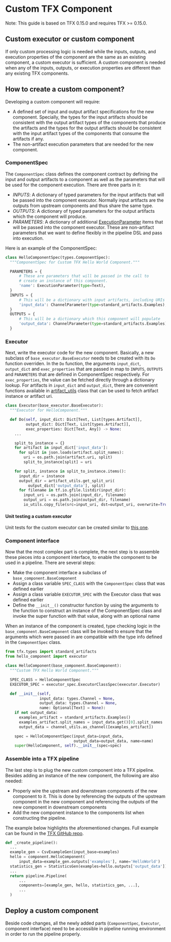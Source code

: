 # Custom TFX Component

Note: This guide is based on TFX 0.15.0 and requires TFX >= 0.15.0.

## Custom executor or custom component

If only custom processing logic is needed while the inputs, outputs, and
execution properties of the component are the same as an existing component, a
custom executor is sufficient. A custom component is needed when any of the
inputs, outputs, or execution properties are different than any existing TFX
components.

## How to create a custom component?

Developing a custom component will require:

*   A defined set of input and output artifact specifications for the new
    component. Specially, the types for the input artifacts should be consistent
    with the output artifact types of the components that produce the artifacts
    and the types for the output artifacts should be consistent with the input
    artifact types of the components that consume the artifacts if any.
*   The non-artifact execution parameters that are needed for the new component.

### ComponentSpec

The `ComponentSpec` class defines the component contract by defining the input
and output artifacts to a component as well as the parameters that will be used
for the component execution. There are three parts in it:

*   *INPUTS*: A dictionary of typed parameters for the input artifacts that will
    be passed into the component executor. Normally input artifacts are the
    outputs from upstream components and thus share the same type.
*   *OUTPUTS*: A dictionary of typed parameters for the output artifacts which
    the component will produce.
*   *PARAMETERS*: A dictionary of additional
    [ExecutionParameter](https://github.com/tensorflow/tfx/blob/54aa6fbec6bffafa8352fe51b11251b1e44a2bf1/tfx/types/component_spec.py#L274)
    items that will be passed into the component executor. These are
    non-artifact parameters that we want to define flexibly in the pipeline DSL
    and pass into execution.

Here is an example of the ComponentSpec:

```python
class HelloComponentSpec(types.ComponentSpec):
  """ComponentSpec for Custom TFX Hello World Component."""

  PARAMETERS = {
      # These are parameters that will be passed in the call to
      # create an instance of this component.
      'name': ExecutionParameter(type=Text),
  }
  INPUTS = {
      # This will be a dictionary with input artifacts, including URIs
      'input_data': ChannelParameter(type=standard_artifacts.Examples),
  }
  OUTPUTS = {
      # This will be a dictionary which this component will populate
      'output_data': ChannelParameter(type=standard_artifacts.Examples),
  }
```

### Executor

Next, write the executor code for the new component. Basically, a new subclass
of `base_executor.BaseExecutor` needs to be created with its `Do` function
overriden. In the `Do` function, the arguments `input_dict`, `output_dict` and
`exec_properties` that are passed in map to `INPUTS`, `OUTPUTS` and `PARAMETERS`
that are defined in ComponentSpec respectively. For `exec_properties`, the value
can be fetched directly through a dictionary lookup. For artifacts in
`input_dict` and `output_dict`, there are convenient functions available in
[artifact_utils](https://github.com/tensorflow/tfx/blob/41823f91dbdcb93195225a538968a80ba4bb1f55/tfx/types/artifact_utils.py)
class that can be used to fetch artifact instance or artifact uri.

```python
class Executor(base_executor.BaseExecutor):
  """Executor for HelloComponent."""

  def Do(self, input_dict: Dict[Text, List[types.Artifact]],
         output_dict: Dict[Text, List[types.Artifact]],
         exec_properties: Dict[Text, Any]) -> None:
    ...

    split_to_instance = {}
    for artifact in input_dict['input_data']:
      for split in json.loads(artifact.split_names):
        uri = os.path.join(artifact.uri, split)
        split_to_instance[split] = uri

    for split, instance in split_to_instance.items():
      input_dir = instance
      output_dir = artifact_utils.get_split_uri(
          output_dict['output_data'], split)
      for filename in tf.io.gfile.listdir(input_dir):
        input_uri = os.path.join(input_dir, filename)
        output_uri = os.path.join(output_dir, filename)
        io_utils.copy_file(src=input_uri, dst=output_uri, overwrite=True)
```

#### Unit testing a custom executor

Unit tests for the custom executor can be created similar to
[this one](https://github.com/tensorflow/tfx/blob/r0.15/tfx/components/transform/executor_test.py).

### Component interface

Now that the most complex part is complete, the next step is to assemble these
pieces into a component interface, to enable the component to be used in a
pipeline. There are several steps:

*   Make the component interface a subclass of `base_component.BaseComponent`
*   Assign a class variable `SPEC_CLASS` with the `ComponentSpec` class that was
    defined earlier
*   Assign a class variable `EXECUTOR_SPEC` with the Executor class that was
    defined earlier
*   Define the `__init__()` constructor function by using the arguments to the
    function to construct an instance of the ComponentSpec class and invoke the
    super function with that value, along with an optional name

When an instance of the component is created, type checking logic in the
`base_component.BaseComponent` class will be invoked to ensure that the
arguments which were passed in are compatible with the type info defined in the
`ComponentSpec` class.

```python
from tfx.types import standard_artifacts
from hello_component import executor

class HelloComponent(base_component.BaseComponent):
  """Custom TFX Hello World Component."""

  SPEC_CLASS = HelloComponentSpec
  EXECUTOR_SPEC = executor_spec.ExecutorClassSpec(executor.Executor)

  def __init__(self,
               input_data: types.Channel = None,
               output_data: types.Channel = None,
               name: Optional[Text] = None):
    if not output_data:
      examples_artifact = standard_artifacts.Examples()
      examples_artifact.split_names = input_data.get()[0].split_names
      output_data = channel_utils.as_channel([examples_artifact])

    spec = HelloComponentSpec(input_data=input_data,
                              output_data=output_data, name=name)
    super(HelloComponent, self).__init__(spec=spec)
```

### Assemble into a TFX pipeline

The last step is to plug the new custom component into a TFX pipeline. Besides
adding an instance of the new component, the following are also needed:

*   Properly wire the upstream and downstream components of the new component to
    it. This is done by referencing the outputs of the upstream component in the
    new component and referencing the outputs of the new component in downstream
    components
*   Add the new component instance to the components list when constructing the
    pipeline.

The example below highlights the aforementioned changes. Full example can be
found in the
[TFX GitHub repo](https://github.com/tensorflow/tfx/tree/master/tfx/examples/custom_components/hello_world).

```python
def _create_pipeline():
  ...
  example_gen = CsvExampleGen(input_base=examples)
  hello = component.HelloComponent(
      input_data=example_gen.outputs['examples'], name='HelloWorld')
  statistics_gen = StatisticsGen(examples=hello.outputs['output_data'])
  ...
  return pipeline.Pipeline(
      ...
      components=[example_gen, hello, statistics_gen, ...],
      ...
  )
```

## Deploy a custom component

Beside code changes, all the newly added parts (`ComponentSpec`, `Executor`,
component interface) need to be accessible in pipeline running environment in
order to run the pipeline properly.
